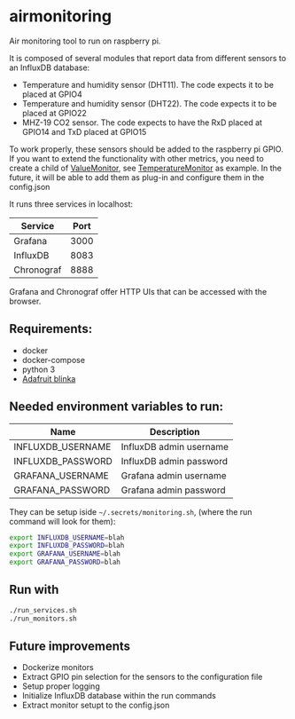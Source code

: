 # airmonitoring
Air monitoring tool to run on raspberry pi.

It is composed of several modules that report data from different sensors to an InfluxDB database:

- Temperature and humidity sensor (DHT11). The code expects it to be placed at GPIO4
- Temperature and humidity sensor (DHT22). The code expects it to be placed at GPIO22 
- MHZ-19 CO2 sensor. The code expects to have the RxD placed at GPIO14 and TxD placed at GPIO15

To work properly, these sensors should be added to the raspberry pi GPIO.
If you want to extend the functionality with other metrics, you need to create a child of [ValueMonitor](python/monitoring/value_monitor.py), see [TemperatureMonitor](python/monitoring/temperature_monitor.py) as example.
In the future, it will be able to add them as plug-in and configure them in the config.json

It runs three services in localhost:

| Service    | Port |
| ---------- | ---- |
| Grafana    | 3000 |
| InfluxDB   | 8083 |
| Chronograf | 8888 |

Grafana and Chronograf offer HTTP UIs that can be accessed with the browser.

## Requirements:

- docker
- docker-compose
- python 3
- [Adafruit blinka](https://learn.adafruit.com/dht-humidity-sensing-on-raspberry-pi-with-gdocs-logging/python-setup)

## Needed environment variables to run:

| Name              | Description             | 
| ----------------- | ----------------------- |
| INFLUXDB_USERNAME | InfluxDB admin username |
| INFLUXDB_PASSWORD | InfluxDB admin password |
| GRAFANA_USERNAME  | Grafana admin username  |
| GRAFANA_PASSWORD  | Grafana admin password  |

They can be setup iside `~/.secrets/monitoring.sh`, (where the run command will look for them):

```bash
export INFLUXDB_USERNAME=blah
export INFLUXDB_PASSWORD=blah
export GRAFANA_USERNAME=blah
export GRAFANA_PASSWORD=blah
```

## Run with

```bash
./run_services.sh
./run_monitors.sh
```

## Future improvements
- Dockerize monitors
- Extract GPIO pin selection for the sensors to the configuration file
- Setup proper logging
- Initialize InfluxDB database within the run commands
- Extract monitor setupt to the config.json

